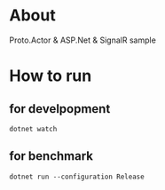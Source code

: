 # About

Proto.Actor & ASP.Net & SignalR sample

# How to run

## for develpopment

```shell
dotnet watch
```

## for benchmark

```shell
dotnet run --configuration Release
```
